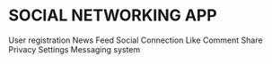 # SOCIAL NETWORKING APP

User registration
News Feed
Social Connection
Like Comment Share
Privacy Settings
Messaging system

